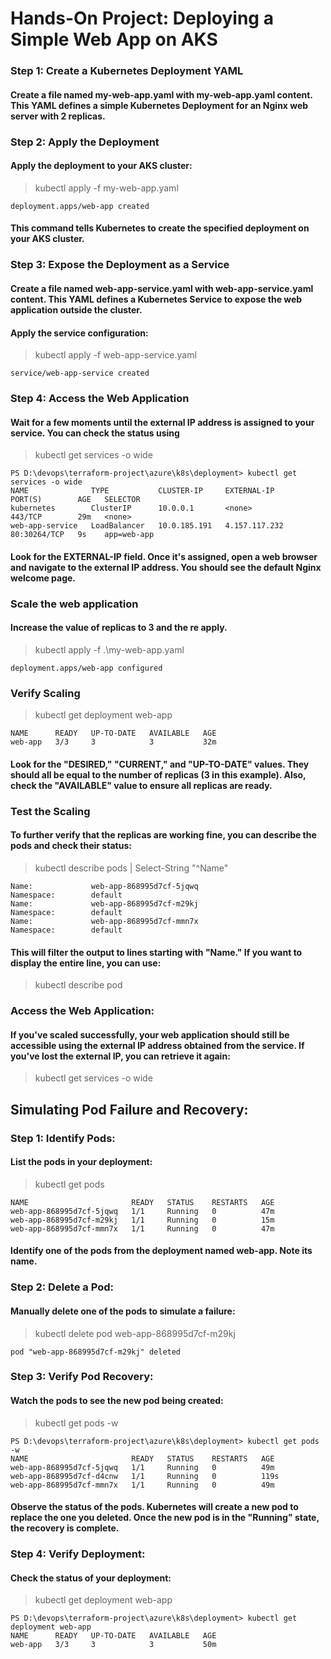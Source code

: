 # Hands-On Project: Deploying a Simple Web App on AKS
### Step 1: Create a Kubernetes Deployment YAML
#### Create a file named my-web-app.yaml with my-web-app.yaml content. This YAML defines a simple Kubernetes Deployment for an Nginx web server with 2 replicas.
### Step 2: Apply the Deployment
#### Apply the deployment to your AKS cluster:
> kubectl apply -f my-web-app.yaml
```
deployment.apps/web-app created
```
#### This command tells Kubernetes to create the specified deployment on your AKS cluster.
### Step 3: Expose the Deployment as a Service
#### Create a file named web-app-service.yaml with web-app-service.yaml content. This YAML defines a Kubernetes Service to expose the web application outside the cluster.
#### Apply the service configuration:
> kubectl apply -f web-app-service.yaml
```
service/web-app-service created
```
### Step 4: Access the Web Application
#### Wait for a few moments until the external IP address is assigned to your service. You can check the status using
> kubectl get services -o wide
```
PS D:\devops\terraform-project\azure\k8s\deployment> kubectl get services -o wide
NAME              TYPE           CLUSTER-IP     EXTERNAL-IP     PORT(S)        AGE   SELECTOR
kubernetes        ClusterIP      10.0.0.1       <none>          443/TCP        29m   <none>
web-app-service   LoadBalancer   10.0.185.191   4.157.117.232   80:30264/TCP   9s    app=web-app
```
#### Look for the EXTERNAL-IP field. Once it's assigned, open a web browser and navigate to the external IP address. You should see the default Nginx welcome page.
### Scale the web application
#### Increase the value of replicas to 3 and the re apply.
> kubectl apply -f .\my-web-app.yaml
```
deployment.apps/web-app configured
```
### Verify Scaling
> kubectl get deployment web-app
```
NAME      READY   UP-TO-DATE   AVAILABLE   AGE
web-app   3/3     3            3           32m
```
#### Look for the "DESIRED," "CURRENT," and "UP-TO-DATE" values. They should all be equal to the number of replicas (3 in this example). Also, check the "AVAILABLE" value to ensure all replicas are ready.
### Test the Scaling
#### To further verify that the replicas are working fine, you can describe the pods and check their status:
>   kubectl describe pods | Select-String "^Name"
```
Name:             web-app-868995d7cf-5jqwq
Namespace:        default
Name:             web-app-868995d7cf-m29kj
Namespace:        default
Name:             web-app-868995d7cf-mmn7x
Namespace:        default
```
#### This will filter the output to lines starting with "Name." If you want to display the entire line, you can use:
> kubectl describe pod <pod-name>
### Access the Web Application:
#### If you've scaled successfully, your web application should still be accessible using the external IP address obtained from the service. If you've lost the external IP, you can retrieve it again:
> kubectl get services -o wide
## Simulating Pod Failure and Recovery:
### Step 1: Identify Pods:
#### List the pods in your deployment:
> kubectl get pods
```
NAME                       READY   STATUS    RESTARTS   AGE
web-app-868995d7cf-5jqwq   1/1     Running   0          47m
web-app-868995d7cf-m29kj   1/1     Running   0          15m
web-app-868995d7cf-mmn7x   1/1     Running   0          47m
```
#### Identify one of the pods from the deployment named web-app. Note its name.
### Step 2: Delete a Pod:
#### Manually delete one of the pods to simulate a failure:
> kubectl delete pod web-app-868995d7cf-m29kj
```
pod "web-app-868995d7cf-m29kj" deleted
```
### Step 3: Verify Pod Recovery:
#### Watch the pods to see the new pod being created:
> kubectl get pods -w
```
PS D:\devops\terraform-project\azure\k8s\deployment> kubectl get pods -w
NAME                       READY   STATUS    RESTARTS   AGE
web-app-868995d7cf-5jqwq   1/1     Running   0          49m
web-app-868995d7cf-d4cnw   1/1     Running   0          119s
web-app-868995d7cf-mmn7x   1/1     Running   0          49m
```
#### Observe the status of the pods. Kubernetes will create a new pod to replace the one you deleted. Once the new pod is in the "Running" state, the recovery is complete.
### Step 4: Verify Deployment:
#### Check the status of your deployment:
> kubectl get deployment web-app
```
PS D:\devops\terraform-project\azure\k8s\deployment> kubectl get deployment web-app
NAME      READY   UP-TO-DATE   AVAILABLE   AGE
web-app   3/3     3            3           50m
```


